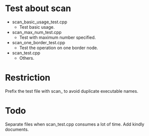 # Test about scan

- scan_basic_usage_test.cpp
    - Test basic usage.
- scan_max_num_test.cpp
    - Test with maximum number specified.
- scan_one_border_test.cpp
    - Test the operation on one border node.
- scan_test.cpp
    - Others.
 
# Restriction
Prefix the test file with scan_ to avoid duplicate executable names.

# Todo
Separate files when scan_test.cpp consumes a lot of time.
Add kindly documents.
